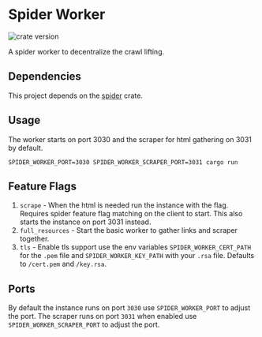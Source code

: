 # Spider Worker

![crate version](https://img.shields.io/crates/v/spider.svg)

A spider worker to decentralize the crawl lifting.

## Dependencies

This project depends on the [spider](../spider/) crate.

## Usage

The worker starts on port 3030 and the scraper for html gathering on 3031 by default. 

`SPIDER_WORKER_PORT=3030 SPIDER_WORKER_SCRAPER_PORT=3031 cargo run`

## Feature Flags

1. `scrape` - When the html is needed run the instance with the flag. Requires spider feature flag matching on the client to start. This also starts the instance on port 3031 instead.
1. `full_resources` - Start the basic worker to gather links and scraper together.
1. `tls` - Enable tls support use the env variables `SPIDER_WORKER_CERT_PATH` for the `.pem` file and `SPIDER_WORKER_KEY_PATH` with your `.rsa` file. Defaults to `/cert.pem` and `/key.rsa`.

## Ports

By default the instance runs on port `3030` use `SPIDER_WORKER_PORT` to adjust the port.
The scraper runs on port `3031` when enabled use `SPIDER_WORKER_SCRAPER_PORT` to adjust the port.